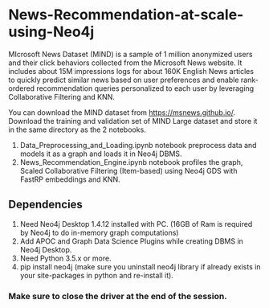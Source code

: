 # News-Recommendation-at-scale-using-Neo4j
MIcrosoft News Dataset (MIND) is a sample of 1 million anonymized users and their click behaviors collected from the Microsoft News website. It includes about 15M impressions logs for about 160K English News articles to quickly predict similar news based on user preferences and enable rank-ordered recommendation queries personalized to each user by leveraging Collaborative Filtering and KNN.

You can download the MIND dataset from https://msnews.github.io/. Download the training and validation set of MIND Large dataset and store it in the same directory as the 2 notebooks.

1. Data_Preprocessing_and_Loading.ipynb notebook preprocess data and models it as a graph and loads it in Neo4j DBMS.
2. News_Recommendation_Engine.ipynb notebook profiles the graph, Scaled Collaborative Filtering (Item-based) using Neo4j GDS with FastRP embeddings and KNN.


## Dependencies

1. Need Neo4j Desktop 1.4.12 installed with PC. (16GB of Ram is required by Neo4j to do in-memory graph computations)
2. Add APOC and Graph Data Science Plugins while creating DBMS in Neo4j Desktop.
3. Need Python 3.5.x or more.
4. pip install neo4j (make sure you uninstall neo4j library if already exists in your site-packages in python and re-install it).


### Make sure to close the driver at the end of the session.
